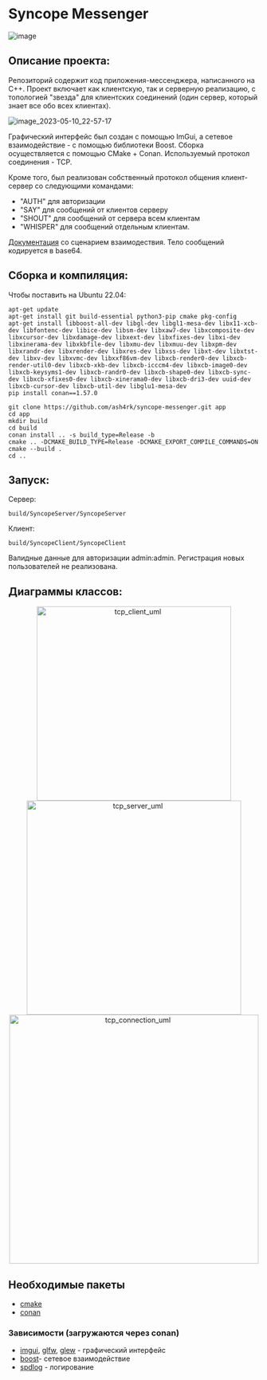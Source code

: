# Syncope Messenger

![image](https://github.com/ash4rk/syncope-messenger/assets/30512240/a805e8a6-8413-4073-87dc-8ebaae3f7f57)


## Описание проекта:
Репозиторий содержит код приложения-мессенджера, написанного на C++. Проект включает как клиентскую, так и серверную реализацию, с топологией "звезда" для клиентских соединений (один сервер, который знает все обо всех клиентах).

![image_2023-05-10_22-57-17](https://github.com/ash4rk/syncope-messenger/assets/30512240/82a7aa28-9ce0-4839-9228-cd227004bf4e)

Графический интерфейс был создан с помощью ImGui, а сетевое взаимодействие - с помощью библиотеки Boost. Сборка осуществляется с помощью CMake + Conan. Используемый протокол соединения - TCP.

Кроме того, был реализован собственный протокол общения клиент-сервер со следующими командами:
- "AUTH" для авторизации
- "SAY" для сообщений от клиентов серверу 
- "SHOUT" для сообщений от сервера всем клиентам
- "WHISPER" для сообщений отдельным клиентам.

[Документация](docs/protocol.md) со сценарием взаимодествия. Тело сообщений кодируется в base64.

## Сборка и компиляция:
Чтобы поставить на Ubuntu 22.04:
```
apt-get update
apt-get install git build-essential python3-pip cmake pkg-config
apt-get install libboost-all-dev libgl-dev libgl1-mesa-dev libx11-xcb-dev libfontenc-dev libice-dev libsm-dev libxaw7-dev libxcomposite-dev libxcursor-dev libxdamage-dev libxext-dev libxfixes-dev libxi-dev libxinerama-dev libxkbfile-dev libxmu-dev libxmuu-dev libxpm-dev libxrandr-dev libxrender-dev libxres-dev libxss-dev libxt-dev libxtst-dev libxv-dev libxvmc-dev libxxf86vm-dev libxcb-render0-dev libxcb-render-util0-dev libxcb-xkb-dev libxcb-icccm4-dev libxcb-image0-dev libxcb-keysyms1-dev libxcb-randr0-dev libxcb-shape0-dev libxcb-sync-dev libxcb-xfixes0-dev libxcb-xinerama0-dev libxcb-dri3-dev uuid-dev libxcb-cursor-dev libxcb-util-dev libglu1-mesa-dev
pip install conan==1.57.0
```
```
git clone https://github.com/ash4rk/syncope-messenger.git app
cd app
mkdir build
cd build
conan install .. -s build_type=Release -b
cmake .. -DCMAKE_BUILD_TYPE=Release -DCMAKE_EXPORT_COMPILE_COMMANDS=ON
cmake --build .
cd ..
```

## Запуск:
Сервер:
```
build/SyncopeServer/SyncopeServer
```
Клиент:
```
build/SyncopeClient/SyncopeClient
```
Валидные данные для авторизации admin:admin.
Регистрация новых пользователей не реализована.

## Диаграммы классов:

<p align="center">
<img src="https://github.com/ash4rk/syncope-messenger/assets/30512240/6c005301-1364-443e-b34f-b3416115a6ce" alt="tcp_client_uml" width=390 />
<img src="https://github.com/ash4rk/syncope-messenger/assets/30512240/9b0f5053-49eb-4010-8f9e-2809c69828d2" alt="tcp_server_uml" width=430 />
<img src="https://github.com/ash4rk/syncope-messenger/assets/30512240/4a626019-2544-40c4-83c4-c7069281bacd" alt="tcp_connection_uml" width=500 />
</p>

## Необходимые пакеты
- [cmake](https://cmake.org/)
- [conan](https://github.com/conan-io/conan)
### Зависимости (загружаются через conan)
- [imgui](https://github.com/ocornut/imgui), [glfw](https://github.com/glfw/glfw), [glew](http://github.com/nigels-com/glew) - графический интерфейс
- [boost](https://www.boost.org)- сетевое взаимодействие
- [spdlog](https://github.com/conan-io/conan-center-index) - логирование
